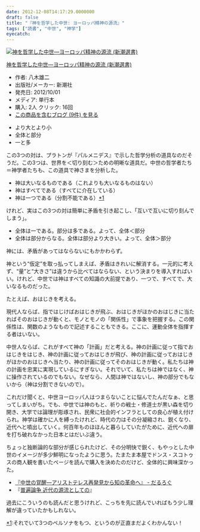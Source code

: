 ```yaml
---
date: 2012-12-08T14:17:29.0000000
draft: false
title: "『神を哲学した中世: ヨーロッパ精神の源流』"
tags: ["読書", "中世", "神学"]
eyecatch: 
---
```

<p><div class="hatena-asin-detail"><a href="http://www.amazon.co.jp/exec/obidos/ASIN/4106037181/bestylesnet-22/"><img src="https://images-fe.ssl-images-amazon.com/images/I/41sgMiphkTL._SL160_.jpg" class="hatena-asin-detail-image" alt="神を哲学した中世―ヨーロッパ精神の源流 (新潮選書)" title="神を哲学した中世―ヨーロッパ精神の源流 (新潮選書)"></a><div class="hatena-asin-detail-info"><p class="hatena-asin-detail-title"><a href="http://www.amazon.co.jp/exec/obidos/ASIN/4106037181/bestylesnet-22/">神を哲学した中世―ヨーロッパ精神の源流 (新潮選書)</a></p><ul><li><span class="hatena-asin-detail-label">作者:</span> 八木雄二</li><li><span class="hatena-asin-detail-label">出版社/メーカー:</span> 新潮社</li><li><span class="hatena-asin-detail-label">発売日:</span> 2012/10/01</li><li><span class="hatena-asin-detail-label">メディア:</span> 単行本</li><li><span class="hatena-asin-detail-label">購入</span>: 2人 <span class="hatena-asin-detail-label">クリック</span>: 16回</li><li><a href="http://d.hatena.ne.jp/asin/4106037181/bestylesnet-22" target="_blank">この商品を含むブログ (9件) を見る</a></li></ul></div><div class="hatena-asin-detail-foot"></div></div></p>

<ul>
<li>より大とより小</li>
<li>全体と部分</li>
<li>一と多</li>
</ul><p>この3つの対は、プラトンが『パルメニデス』で示した哲学分析の道具なのだそうだ。この3つは、世界を＜切り刻む＞ための明晰な道具だ。中世の哲学者たち＝神学者たちも、この道具で神さまを分析した。</p>

<ul>
<li>神は大いなるものである（これよりも大いなるものはない）</li>
<li>神はすべてである（すべてに介在している）</li>
<li>神は一つである（分割不能である）<a href="#f-0c521c1a" name="fn-0c521c1a" title="それでいて3つのペルソナをもつ、というのが正直まだよくわかんない！">*1</a></li>
</ul><p>けれど、実はこの3つの対は簡単に矛盾を引き起こし、「互いで互いに切り刻んでしまう」。</p>

<ul>
<li>全体は一である。部分は多である。よって、全体＜部分</li>
<li>全体は部分からなる。全体は部分より大きい。よって、全体＞部分</li>
</ul><p>神には、矛盾があってはならないにもかかわらず。</p><p>神という“仮定”を取っ払ってしまえば、矛盾はきれいに解消する。一元的に考えず、“量”と“大きさ”は違うから比べてはならない、という決まりを導入すればいい。けれど、中世では神はすべての知識の大前提であり、一つで、すべてで、大いなるものだった。</p><p>たとえば、おはじきを考える。</p><p>現代人ならば、指ではじけばおはじきが飛ぶ、おはじきがほかのおはじきに当たればそのおはじきが動くと、モノとモノの「関係性」で事象を把握する。この関係性は、関数のようなもので記述することもできる。ここに、運動全体を指揮する者はいない。</p><p>中世人ならば、これがすべて神の「計画」だと考える。神の計画に従って指でおはじきをはじき、神の計画に従っておはじきが飛び、神の計画に従っておはじきがほかのおはじきへ当たり、神の計画に従ってそのおはじきが動く。私たちは神の計画を忠実に実現しているにすぎない。それでいて、私たちは神ではなく、神に操作されているのでもない。なぜなら、人間は神ではないし、神の部分でもないから（神は分割できないので）。</p><p>これだけ聞くと、中世ヨーロッパ人はつまらないことに悩んでたんだなぁ、と思ってしまいがち。でも、中世では神のもと、祈りの戦士・修道士が黒い森を切り開き、大学では論理が彫琢され、民衆に社会的インフラとしての良心が植え付けられ。神学は確かに人を縛ったけれど、時代の力はその分凝縮され、鋭くなり、近代へと噴出していく。何百年ものほほんと暮らしていたがために、近代への扉を打ち破れなかった日本とはだいぶ違う。</p><p>ちょっと独断論的な部分が感じられたけど、その分明快で鋭く、もやっとした中世のイメージが多少鮮明になったように思う。たまたま本屋でドンス・スコトゥスの商人観を書いたページを読んで購入を決めたのだけど、全体的に興味深かった。</p>

<ul>
<li><a href="https://blog.daruyanagi.jp/entry/2012/05/07/043037">&#x300E;&#x4E2D;&#x4E16;&#x306E;&#x899A;&#x9192;&#x2015;&#x30A2;&#x30EA;&#x30B9;&#x30C8;&#x30C6;&#x30EC;&#x30B9;&#x518D;&#x767A;&#x898B;&#x304B;&#x3089;&#x77E5;&#x306E;&#x9769;&#x547D;&#x3078;&#x300F; - &#x3060;&#x308B;&#x308D;&#x3050;</a></li>
<li>『<a href="http://d.hatena.ne.jp/asin/4582766307/bestylesnet-22">普遍論争 近代の源流としての</a>』</li>
</ul><p>過去にこういうのも読んだと思うけれど、こっちを先に読んでいればもう少し理解が違っていたかもしれない。</p>
<div class="footnote">
<p class="footnote"><a href="#fn-0c521c1a" name="f-0c521c1a" class="footnote-number">*1</a><span class="footnote-delimiter">:</span><span class="footnote-text">それでいて3つのペルソナをもつ、というのが正直まだよくわかんない！</span></p>
</div>